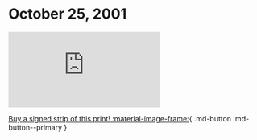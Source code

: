 # October 25, 2001

![](https://www.achewood.com/comic.php?date=10252001)

[Buy a signed strip of this print! :material-image-frame:](https://achewood-holiday-pop-up.myshopify.com/products/strip#10282001){ .md-button .md-button--primary }
